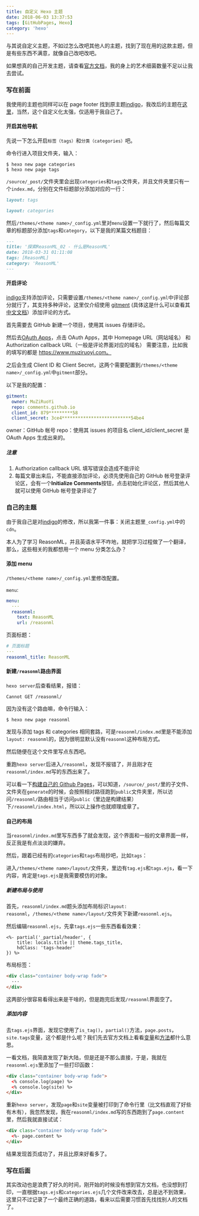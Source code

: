 ```yaml
---
title: 自定义 Hexo 主题
date: 2018-06-03 13:37:53
tags: [GitHubPages, Hexo]
category: 'hexo'
---
```


[hexo_doc_themes]: https://hexo.io/zh-cn/docs/themes.html
[hexo_doc_variables]: https://hexo.io/zh-cn/docs/variables.html
[hexo_doc_helper]: https://hexo.io/zh-cn/docs/helpers.html
[mine_hexo_theme]: https://github.com/MuZiRuoYi/hexo-theme-indigo
[indigo_url]: https://github.com/yscoder/hexo-theme-indigo
[build_mine_github_pages]: /GitHubPages/build-mine-githubpages/#其他文件管理
[gitment]: https://github.com/imsun/gitment
[gitment_doc]: https://imsun.net/posts/gitment-introduction/
[oauth_apps]: https://github.com/settings/developers

<!-- [hexo_theme_indigo]: https://github.com/yscoder/hexo-theme-indigo/wiki -->

与其说自定义主题，不如过怎么改吧其他人的主题，找到了现在用的这款主题，但是有些东西不满意，就像自己改吧改吧。

如果想真的自己开发主题，请查看[官方文档][hexo_doc_themes]，我的身上的艺术细菌数量不足以让我去尝试。

### 写在前面

我使用的主题也同样可以在 page footer 找到原主题[indigo](indigo_url)，我改后的主题在[这里][mine_hexo_theme]，当然，这个自定义化太强，仅适用于我自己了。

#### 开启其他导航

先说一下怎么开启`标签（tags）`和`分类（categories）`吧。

命令行进入项目文件夹，输入：

    $ hexo new page categories
    $ hexo new page tags

`/source/_post/`文件夹里会出现`categories`和`tags`文件夹，并且文件夹里只有一个`index.md`，分别在文件标题部分添加对应的一行：

```md
layout: tags
```

```md
layout: categories
```

然后`/themes/<theme name>/_config.yml`里对`menu`设置一下就行了，然后每篇文章的标题部分添加`tags`和`category`，以下是我的某篇文档题目：

```md
---
title: '探索ReasonML_02 - 什么是ReasonML'
date: 2018-03-31 01:11:08
tags: [ReasonML]
category: 'ReasonML'
---
```

#### 开启评论

[indigo](indigo_url)支持添加评论，只需要设置`/themes/<theme name>/_config.yml`中评论部分就行了，其支持多种评论，这里仅介绍使用 [gitment][gitment] (具体这是什么可以查看其[中文文档][gitment_doc]）添加评论的方式。

首先需要去 GitHub 新建一个项目，使用其 issues 存储评论。

然后去[OAuth Apps][oauth_apps]，点击 OAuth Apps，其中 Homepage URL（网站域名） 和 Authorization callback URL（一般是评论界面对应的域名） 需要注意，比如我的填写的都是 https://www.muziruoyi.com。

之后会生成 Client ID 和 Client Secret，这两个需要配置到`/themes/<theme name>/_config.yml`中`gitment`部分。

以下是我的配置：

```yml
gitment:
  owner: MuZiRuoYi
  repo: comments.github.io
  client_id: 879*********58
  client_secret: 3ce4**************************54be4
```

owner：GitHub 帐号
repo：使用其 issues 的项目名
client_id/client_secret 是 OAuth Apps 生成出来的。

##### 注意

1.  Authorization callback URL 填写错误会造成不能评论
2.  每篇文章出来后，不能直接添加评论，必须先使用自己的 GitHub 帐号登录评论区，会有一个**Initialize Comments**按钮，点击初始化评论区，然后其他人就可以使用 GitHub 帐号登录评论了

### 自己的主题

由于我自己是对[indigo][indigo_url]的修改，所以我第一件事：关闭主题里`_config.yml`中的`cdn`。

本人为了学习 ReasonML，并且英语水平不咋地，就把学习过程做了一个翻译，那么，这些相关的我都想用一个 menu 分类怎么办？

#### 添加 menu

`/themes/<theme name>/_config.yml`里修改配置。

`menu`:

```yml
menu:
  ···
  reasonml:
    text: ReasonML
    url: /reasonml
```

页面标题：

```yml
# 页面标题
···
reasonml_title: ReasonML
```

#### 新建`/reasonml`路由界面

`hexo server`后查看结果，报错：

    Cannot GET /reasonml/

因为没有这个路由嘛，命令行输入：

    $ hexo new page reasonml

发现与添加 tags 和 categories 相同套路，可是`reasonml/index.md`里是不能添加`layout: reasonml`的，因为很明显默认没有`reasonml`这种布局方式。

然后随便在这个文件里写点东西吧。

重跑`hexo server`后进入`/reasonml`，发现不报错了，并且刚才在`reasonml/index.md`写的东西出来了。

可以看一下[构建自己的 Github Pages][build_mine_github_pages]，可以知道，`/source/_post/`里的子文件、文件夹在`generate`的时候，会按照相对路径跑到`public`文件夹里，所以访问`/reasonml/`路由相当于访问`public`（里边是构建结果）下`/reasonml/index.html`，所以以上操作也就顺理成章了。

#### 自己的布局

当`reasonml/index.md`里写东西多了就会发现，这个界面和一般的文章界面一样，反正我是有点淡淡的嫌弃。

然后，跟着已经有的`categories`和`tags`布局抄吧，比如`tags`：

进入`/themes/<theme name>/layout/`文件夹，里边有`tag.ejs`和`tags.ejs`，看一下内容，肯定是`tags.ejs`是我需要模仿的对象。

##### 新建布局与使用

首先，`reasonml/index.md`题头添加布局标识`layout: reasonml`，`/themes/<theme name>/layout/`文件夹下新建`reasonml.ejs`。

然后编辑`reasonml.ejs`，先拿`tags.ejs`一些东西看看效果：

```ejs
<%- partial('_partial/header', {
    title: locals.title || theme.tags_title,
    hdClass: 'tags-header'
}) %>
```

布局标签：

```html
<div class="container body-wrap fade">
  ···
</div>
```

这两部分很容易看得出来是干啥的，但是跑完后发现`/reasonml`界面空了。

##### 添加内容

去`tags.ejs`界面，发现它使用了`is_tag()`，`partial()`方法，`page.posts`，`site.tags`变量，这个都是什么呢？我们先去官方文档上看看[变量][hexo_doc_variables]和[方法][hexo_doc_helper]都什么意思。

一看文档，我简直发现了新大陆，但是还是不那么直接，于是，我就在`reasonml.ejs`里添加了一些打印函数：

```html
<div class="container body-wrap fade">
  <% console.log(page) %>
  <% console.log(site) %>
</div>
```

重新`hexo server`，发现`page`和`site`变量被打印到了命令行里（比文档直观了好些有木有），我忽然发现，我在`reasonml/index.md`写的东西跑到了`page.content`里，然后我就直接试试：

```html
<div class="container body-wrap fade">
  <%- page.content %>
</div>
```

结果发现首页成功了，并且比原来好看多了。

### 写在后面

其实改动也是浪费了好久的时间，刚开始的时候没有想到官方文档，也没想到打印，一直根据`tags.ejs`和`categories.ejs`几个文件改来改去，总是达不到效果，这里只不过记录了一个最终正确的道路，看来以后需要习惯首先找找别人的文档了。

